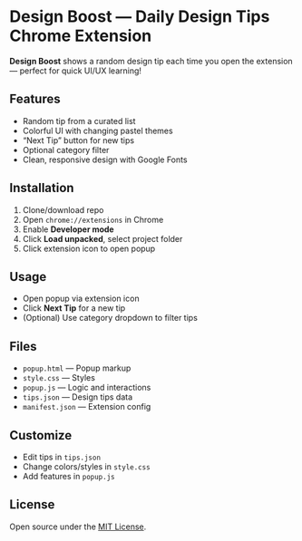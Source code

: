 # Design Boost — Daily Design Tips Chrome Extension

**Design Boost** shows a random design tip each time you open the extension — perfect for quick UI/UX learning!

## Features
- Random tip from a curated list
- Colorful UI with changing pastel themes
- “Next Tip” button for new tips
- Optional category filter
- Clean, responsive design with Google Fonts

## Installation
1. Clone/download repo  
2. Open `chrome://extensions` in Chrome  
3. Enable **Developer mode**  
4. Click **Load unpacked**, select project folder  
5. Click extension icon to open popup

## Usage
- Open popup via extension icon  
- Click **Next Tip** for a new tip  
- (Optional) Use category dropdown to filter tips

## Files
- `popup.html` — Popup markup  
- `style.css` — Styles  
- `popup.js` — Logic and interactions  
- `tips.json` — Design tips data  
- `manifest.json` — Extension config

## Customize
- Edit tips in `tips.json`  
- Change colors/styles in `style.css`  
- Add features in `popup.js`

## License
Open source under the [MIT License](LICENSE).
